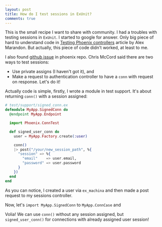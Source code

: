 ```yaml
---
layout: post
title: How do I test sessions in ExUnit?
comments: true
---
```


This is the small recipe I want to share with community. I had a troubles with testing sessions in `ExUnit`. I started to google for answer. Only big piece of hard to understand code in [Testing Phoenix controllers](http://alexmarandon.com/articles/testing_phoenix_controllers/#testing-with-the-default-plug-pipeline) article by Alex Marandon. But actually, this piece of code didn't worked, at least to me.

I also found [github issue](https://github.com/phoenixframework/phoenix/issues/1008) in phoenix repo. Chris McCord said there are two ways to test sessions:

 * Use private assigns (I haven't got it), and
 * Make a request to authentication controller to have a `conn` with request on response. Let's do it!

Actually code is simple, firstly, I wrote a module in test support. It's about returning `conn()` with a session assigned:

``` elixir
# test/support/signed_conn.ex
defmodule MyApp.SignedConn do
  @endpoint MyApp.Endpoint

  import Phoenix.ConnTest

  def signed_user_conn do
    user = MyApp.Factory.create(:user)

    conn()
    |> post("/your/new_session_path", %{
      "session" => %{
        "email"    => user.email,
        "password" => user.password
      }
    })
  end
end
```

As you can notice, I created a user via `ex_machina` and then made a post request to my sessions controller.

Now, let's `import MyApp.SignedConn` to `MyApp.ConnCase` and

Volia! We can use `conn()` without any session assigned, but `signed_user_conn()` for connections with already assigned user session!
